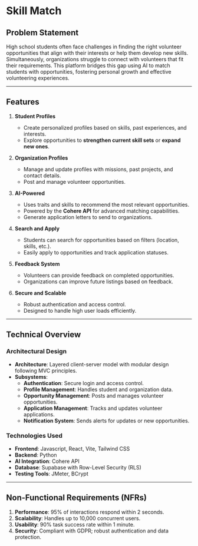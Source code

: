 # Skill Match

## Problem Statement

High school students often face challenges in finding the right volunteer opportunities that align with their interests or help them develop new skills. Simultaneously, organizations struggle to connect with volunteers that fit their requirements. This platform bridges this gap using AI to match students with opportunities, fostering personal growth and effective volunteering experiences.

---

## Features

1. **Student Profiles**  
   - Create personalized profiles based on skills, past experiences, and interests.
   - Explore opportunities to **strengthen current skill sets** or **expand new ones**.

2. **Organization Profiles**  
   - Manage and update profiles with missions, past projects, and contact details.
   - Post and manage volunteer opportunities.

3. **AI-Powered**  
   - Uses traits and skills to recommend the most relevant opportunities.
   - Powered by the **Cohere API** for advanced matching capabilities.
   - Generate application letters to send to organizations.

4. **Search and Apply**  
   - Students can search for opportunities based on filters (location, skills, etc.).
   - Easily apply to opportunities and track application statuses.

5. **Feedback System**  
   - Volunteers can provide feedback on completed opportunities.
   - Organizations can improve future listings based on feedback.

6. **Secure and Scalable**  
   - Robust authentication and access control.
   - Designed to handle high user loads efficiently.

---

## Technical Overview

### Architectural Design

- **Architecture**: Layered client-server model with modular design following MVC principles.
- **Subsystems**:
  - **Authentication**: Secure login and access control.
  - **Profile Management**: Handles student and organization data.
  - **Opportunity Management**: Posts and manages volunteer opportunities.
  - **Application Management**: Tracks and updates volunteer applications.
  - **Notification System**: Sends alerts for updates or new opportunities.

### Technologies Used

- **Frontend**: Javascript, React, Vite, Tailwind CSS  
- **Backend**: Python
- **AI Integration**: Cohere API  
- **Database**: Supabase with Row-Level Security (RLS)  
- **Testing Tools**: JMeter, BCrypt

---

## Non-Functional Requirements (NFRs)

1. **Performance**: 95% of interactions respond within 2 seconds.
2. **Scalability**: Handles up to 10,000 concurrent users.
3. **Usability**: 90% task success rate within 1 minute.
4. **Security**: Compliant with GDPR; robust authentication and data protection.
